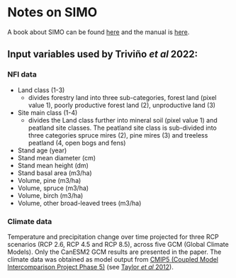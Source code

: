 # Notes on SIMO

A book about SIMO can be found [here](https://www.simo-project.org/documentation/SIMObook.pdf) and the manual is [here](https://www.simo-project.org/documentation/SIMO_manual.pdf).

## Input variables used by Triviño *et al* 2022:

### NFI data
- Land class (1-3)
  - divides forestry land into three sub-categories, forest
land (pixel value 1), poorly productive forest land (2), unproductive land (3)
- Site main class (1-4)
  - divides the Land class further into mineral soil (pixel value 1) and peatland site
classes. The peatland site class is sub-divided into three categories spruce
mires (2), pine mires (3) and treeless peatland (4, open bogs and fens)
- Stand age (year)
- Stand mean diameter (cm)
- Stand mean height (dm)
- Stand basal area (m3/ha)
- Volume, pine (m3/ha)
- Volume, spruce (m3/ha)
- Volume, birch (m3/ha)
- Volume, other broad-leaved trees (m3/ha)

### Climate data
Temperature and precipitation change over time projected for three RCP scenarios (RCP 2.6, RCP 4.5 and RCP 8.5), across five GCM (Global Climate Models). Only the CanESM2 GCM results are presented in the paper. 
The climate data was obtained as model output from [CMIP5 (Coupled Model Intercomparison Project Phase 5)](https://pcmdi.llnl.gov/mips/cmip5/) (see [Taylor *et al* 2012](https://doi.org/10.1175/BAMS-D-11-00094.1)). 
